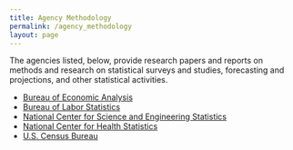 ```yaml
---
title: Agency Methodology
permalink: /agency_methodology
layout: page
---
```

<p>The agencies listed, below, provide research papers and reports on methods and research on statistical surveys and studies, forecasting and projections, and other statistical activities.</p>
<ul>
  <li><a href="http://nces.ed.gov/transfer.html?location=https://bea.gov/research/index.htm">Bureau of Economic Analysis</a></li>
  <li><a href="http://nces.ed.gov/transfer.html?location=www.bls.gov/ore/">Bureau of Labor Statistics</a></li>
  <li><a href="http://nces.ed.gov/transfer.html?location=www.nsf.gov/statistics/publication-index.cfm">National Center for Science and Engineering Statistics</a></li>
  <!----<li><a href="http://nces.ed.gov/transfer.html?location=www.nass.usda.gov/research">National Agricultural Statistics Service</a></li>--->
  <li><a href="http://nces.ed.gov/transfer.html?location=www.cdc.gov/nchs/">National Center for Health Statistics</a></li>
<li><a href="http://nces.ed.gov/transfer.html?location=www.census.gov/srd/www/byyear.html">U.S. Census Bureau</a></li>
</ul>